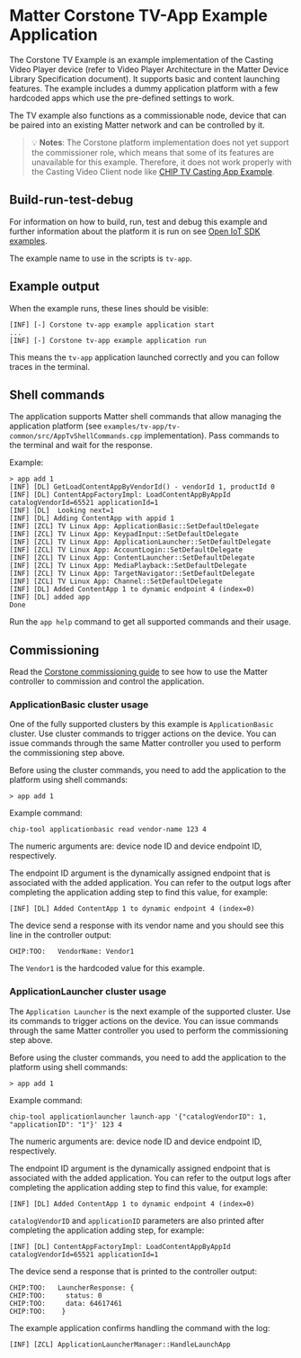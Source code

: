 # Matter Corstone TV-App Example Application

The Corstone TV Example is an example implementation of the Casting Video Player
device (refer to Video Player Architecture in the Matter Device Library
Specification document). It supports basic and content launching features. The
example includes a dummy application platform with a few hardcoded apps which
use the pre-defined settings to work.

The TV example also functions as a commissionable node, device that can be
paired into an existing Matter network and can be controlled by it.

> 💡 **Notes**: The Corstone platform implementation does not yet support the
> commissioner role, which means that some of its features are unavailable for
> this example. Therefore, it does not work properly with the Casting Video
> Client node like
> [CHIP TV Casting App Example](../../tv-casting-app/linux/README.md).

## Build-run-test-debug

For information on how to build, run, test and debug this example and further
information about the platform it is run on see
[Open IoT SDK examples](../../../docs/guides/openiotsdk_examples.md).

The example name to use in the scripts is `tv-app`.

## Example output

When the example runs, these lines should be visible:

```
[INF] [-] Corstone tv-app example application start
...
[INF] [-] Corstone tv-app example application run
```

This means the `tv-app` application launched correctly and you can follow traces
in the terminal.

## Shell commands

The application supports Matter shell commands that allow managing the
application platform (see `examples/tv-app/tv-common/src/AppTvShellCommands.cpp`
implementation). Pass commands to the terminal and wait for the response.

Example:

```
> app add 1
[INF] [DL] GetLoadContentAppByVendorId() - vendorId 1, productId 0
[INF] [DL] ContentAppFactoryImpl: LoadContentAppByAppId catalogVendorId=65521 applicationId=1
[INF] [DL]  Looking next=1
[INF] [DL] Adding ContentApp with appid 1
[INF] [ZCL] TV Linux App: ApplicationBasic::SetDefaultDelegate
[INF] [ZCL] TV Linux App: KeypadInput::SetDefaultDelegate
[INF] [ZCL] TV Linux App: ApplicationLauncher::SetDefaultDelegate
[INF] [ZCL] TV Linux App: AccountLogin::SetDefaultDelegate
[INF] [ZCL] TV Linux App: ContentLauncher::SetDefaultDelegate
[INF] [ZCL] TV Linux App: MediaPlayback::SetDefaultDelegate
[INF] [ZCL] TV Linux App: TargetNavigator::SetDefaultDelegate
[INF] [ZCL] TV Linux App: Channel::SetDefaultDelegate
[INF] [DL] Added ContentApp 1 to dynamic endpoint 4 (index=0)
[INF] [DL] added app
Done
```

Run the `app help` command to get all supported commands and their usage.

## Commissioning

Read the
[Corstone commissioning guide](../../../docs/guides/corstone_commissioning.md)
to see how to use the Matter controller to commission and control the
application.

### ApplicationBasic cluster usage

One of the fully supported clusters by this example is `ApplicationBasic`
cluster. Use cluster commands to trigger actions on the device. You can issue
commands through the same Matter controller you used to perform the
commissioning step above.

Before using the cluster commands, you need to add the application to the
platform using shell commands:

```
> app add 1
```

Example command:

```
chip-tool applicationbasic read vendor-name 123 4
```

The numeric arguments are: device node ID and device endpoint ID, respectively.

The endpoint ID argument is the dynamically assigned endpoint that is associated
with the added application. You can refer to the output logs after completing
the application adding step to find this value, for example:

```
[INF] [DL] Added ContentApp 1 to dynamic endpoint 4 (index=0)
```

The device send a response with its vendor name and you should see this line in
the controller output:

```
CHIP:TOO:   VendorName: Vendor1
```

The `Vendor1` is the hardcoded value for this example.

### ApplicationLauncher cluster usage

The `Application Launcher` is the next example of the supported cluster. Use its
commands to trigger actions on the device. You can issue commands through the
same Matter controller you used to perform the commissioning step above.

Before using the cluster commands, you need to add the application to the
platform using shell commands:

```
> app add 1
```

Example command:

```
chip-tool applicationlauncher launch-app '{"catalogVendorID": 1, "applicationID": "1"}' 123 4
```

The numeric arguments are: device node ID and device endpoint ID, respectively.

The endpoint ID argument is the dynamically assigned endpoint that is associated
with the added application. You can refer to the output logs after completing
the application adding step to find this value, for example:

```
[INF] [DL] Added ContentApp 1 to dynamic endpoint 4 (index=0)
```

`catalogVendorID` and `applicationID` parameters are also printed after
completing the application adding step, for example:

```
[INF] [DL] ContentAppFactoryImpl: LoadContentAppByAppId catalogVendorId=65521 applicationId=1
```

The device send a response that is printed to the controller output:

```
CHIP:TOO:   LauncherResponse: {
CHIP:TOO:     status: 0
CHIP:TOO:     data: 64617461
CHIP:TOO:    }
```

The example application confirms handling the command with the log:

```
[INF] [ZCL] ApplicationLauncherManager::HandleLaunchApp
```
